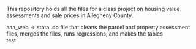 This repository holds all the files for a class project on housing value assessments and sale prices in Allegheny County. <br />

aaa_web -> stata .do file that cleans the parcel and property assessment files, merges the files, runs regressions, and makes the tables <br />
test
